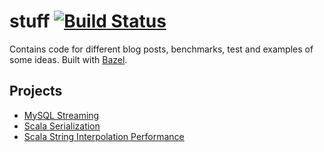 # stuff [![Build Status](https://app.travis-ci.com/dkomanov/stuff.svg?branch=master)](https://app.travis-ci.com/dkomanov/stuff)

Contains code for different blog posts, benchmarks, test and examples of some ideas.
Built with [Bazel](https://bazel.build).

## Projects

* [MySQL Streaming](src/com/komanov/mysql/streaming)
* [Scala Serialization](src/com/komanov/serialization)
* [Scala String Interpolation Performance](src/com/komanov/stringformat)
